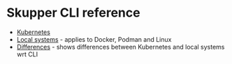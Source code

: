 # Skupper CLI reference


* [Kubernetes](./kubernetes/skupper)
* [Local systems](./local-systems/skupper) - applies to Docker, Podman and Linux
* [Differences](./diffs/kubernetes-local-systems.md) - shows differences between Kubernetes and local systems wrt CLI
